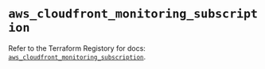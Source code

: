 # `aws_cloudfront_monitoring_subscription`

Refer to the Terraform Registory for docs: [`aws_cloudfront_monitoring_subscription`](https://registry.terraform.io/providers/hashicorp/aws/5.20.0/docs/resources/cloudfront_monitoring_subscription).
